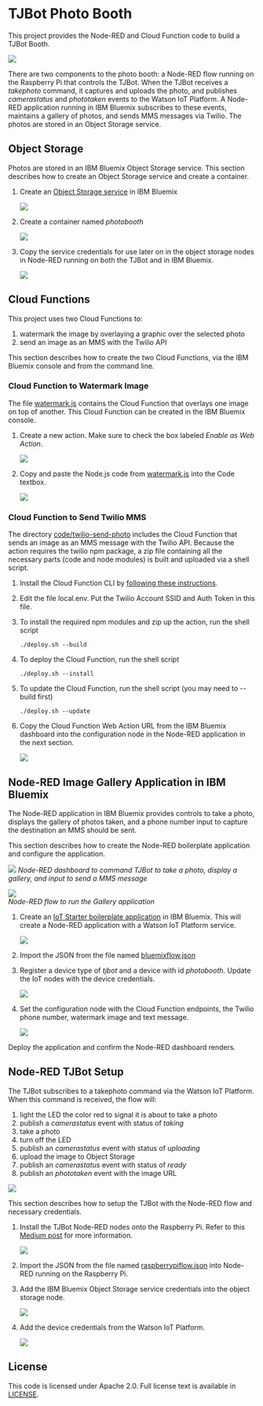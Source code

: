 # TJBot Photo Booth

This project provides the Node-RED and Cloud Function code to build a TJBot Booth. 

![](assets/overview.png)

There are two components to the photo booth: a Node-RED flow running on the Raspberry Pi that controls the TJBot. When the TJBot receives a _takephoto_ command, it captures and uploads the photo, and publishes _camerastatus_ and _phototaken_ events to the Watson IoT Platform. A Node-RED application running in IBM Bluemix subscribes to these events, maintains a gallery of photos, and sends MMS messages via Twilio. The photos are stored in an Object Storage service.

## Object Storage

Photos are stored in an IBM Bluemix Object Storage service. This section describes how to create an Object Storage service and create a container.

1. Create an [Object Storage service](https://console.bluemix.net/catalog/infrastructure/object-storage-group) in IBM Bluemix

	![](assets/createobjectstorage.png)

1. Create a container named _photobooth_

	![](assets/createcontainer.png)
	
1. Copy the service credentials for use later on in the object storage nodes in Node-RED running on both the TJBot and in IBM Bluemix.

	![](assets/objectstorage.png)

## Cloud Functions

This project uses two Cloud Functions to: 

1. watermark the image by overlaying a graphic over the selected photo
2. send an image as an MMS with the Twilio API

This section describes how to create the two Cloud Functions, via the IBM Bluemix console and from the command line.

### Cloud Function to Watermark Image

The file [watermark.js](code/watermark.js) contains the Cloud Function that overlays one image on top of another. This Cloud Function can be created in the IBM Bluemix console.

1. Create a new action. Make sure to check the box labeled _Enable as Web Action_.

	![](assets/createaction.png)

1. Copy and paste the Node.js code from [watermark.js](code/watermark.js) into the Code textbox.

	![](assets/createactioncode.png)

### Cloud Function to Send Twilio MMS

The directory [code/twilio-send-photo](code/twilio-send-photo) includes the Cloud Function that sends an image as an MMS message with the Twilio API. Because the action requires the twilio npm package, a zip file containing all the necessary parts (code and node modules) is built and uploaded via a shell script.

1. Install the Cloud Function CLI by [following these instructions](https://console.bluemix.net/openwhisk/learn/cli).

1. Edit the file local.env. Put the Twilio Account SSID and Auth Token in this file.

1. To install the required npm modules and zip up the action, run the shell script
	
	```
	./deploy.sh --build
	```

1. To deploy the Cloud Function, run the shell script
	
	```
	./deploy.sh --install
	```

1. To update the Cloud Function, run the shell script (you may need to --build first)
		
	```
	./deploy.sh --update
	```

1. Copy the Cloud Function Web Action URL from the IBM Bluemix dashboard into the configuration node in the Node-RED application in the next section.

	![](assets/twiliosendmessageendpoint.png)

## Node-RED Image Gallery Application in IBM Bluemix

The Node-RED application in IBM Bluemix provides controls to take a photo, displays the gallery of photos taken, and a phone number input to capture the destination an MMS should be sent.

This section describes how to create the Node-RED boilerplate application and configure the application.

![](assets/photoboothui.png)
_Node-RED dashboard to command TJBot to take a photo, display a gallery, and input to send a MMS message_

![](assets/photobooth.png)	
_Node-RED flow to run the Gallery application_

1. Create an [IoT Starter boilerplate application](https://console.bluemix.net/catalog/starters/internet-of-things-platform-starter) in IBM Bluemix. This will create a Node-RED application with a Watson IoT Platform service.

	![](assets/catalog.png)

1. Import the JSON from the file named [bluemixflow.json](code/bluemixflow.json)

1. Register a device type of _tjbot_ and a device with id _photobooth_. Update the IoT nodes with the device credentials.

	![](assets/ibmiotcreds.png)

1. Set the configuration node with the Cloud Function endpoints, the Twilio phone number, watermark image and text message.

	![](assets/configuration.png)

Deploy the application and confirm the Node-RED dashboard renders.

## Node-RED TJBot Setup

The TJBot subscribes to a takephoto command via the Watson IoT Platform. When this command is received, the flow will:

1. light the LED the color red to signal it is about to take a photo
2. publish a _camerastatus_ event with status of _taking_
3. take a photo
4. turn off the LED
5. publish an _camerastatus_ event with status of _uploading_
6. upload the image to Object Storage
7. publish an _camerastatus_ event with status of _ready_
8. publish an _phototaken_ event with the image URL

![](assets/tjbot.png)

This section describes how to setup the TJBot with the Node-RED flow and necessary credentials.

1. Install the TJBot Node-RED nodes onto the Raspberry Pi. Refer to this [Medium post](https://medium.com/@jeancarlbisson/setting-up-your-tjbot-to-use-node-red-df94ff94a114) for more information.

	![](assets/tjbotnodes.png)

1. Import the JSON from the file named [raspberrypiflow.json](code/raspberrypiflow.json) into Node-RED running on the Raspberry Pi.

1. Add the IBM Bluemix Object Storage service credentials into the object storage node.

	![](assets/piobjectstorage.png)

1. Add the device credentials from the Watson IoT Platform.

	![](assets/ibmiotcreds.png)
		
## License

This code is licensed under Apache 2.0. Full license text is available in [LICENSE](LICENSE).


